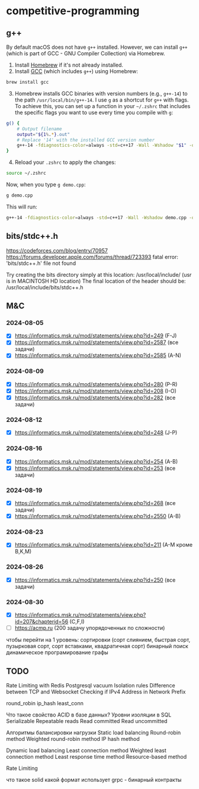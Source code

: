 # competitive-programming

## g++

By default macOS does not have `g++` installed. However, we can install `g++` (which is part of GCC - GNU Compiler Collection) via Homebrew.

1. Install [Homebrew](https://brew.sh) if it's not already installed.
2. Install [GCC](https://formulae.brew.sh/formula/gcc) (which includes `g++`) using Homebrew:
```bash
brew install gcc
```
3. Homebrew installs GCC binaries with version numbers (e.g., `g++-14`) to the path `/usr/local/bin/g++-14`. I use `g` as a shortcut for `g++` with flags. To achieve this, you can set up a function in your `~/.zshrc` that includes the specific flags you want to use every time you compile with `g`:
```bash
g() {
    # Output filename
    output="${1%.*}.out"
    # Replace '14' with the installed GCC version number
    g++-14 -fdiagnostics-color=always -std=c++17 -Wall -Wshadow "$1" -o "$output"
}
```
4. Reload your `.zshrc` to apply the changes:
```bash
source ~/.zshrc
```
Now, when you type `g demo.cpp`:
```bash
g demo.cpp
```
This will run:
```bash
g++-14 -fdiagnostics-color=always -std=c++17 -Wall -Wshadow demo.cpp -o demo.out
```

## bits/stdc++.h

https://codeforces.com/blog/entry/70957
https://forums.developer.apple.com/forums/thread/723393
fatal error: 'bits/stdc++.h' file not found

Try creating the bits directory simply at this location:
/usr/local/include/
(usr is in MACINTOSH HD location)
The final location of the header should be: /usr/local/include/bits/stdc++.h

## M&C

### 2024-08-05

- [x] https://informatics.msk.ru/mod/statements/view.php?id=249 (F-J)
- [x] https://informatics.msk.ru/mod/statements/view.php?id=2587 (все задачи)
- [x] https://informatics.msk.ru/mod/statements/view.php?id=2585 (A-N)

### 2024-08-09

- [x] https://informatics.msk.ru/mod/statements/view.php?id=280 (P-R)
- [x] https://informatics.msk.ru/mod/statements/view.php?id=208 (I-O)
- [x] https://informatics.msk.ru/mod/statements/view.php?id=282 (все задачи)

### 2024-08-12

- [x] https://informatics.msk.ru/mod/statements/view.php?id=248 (J-P)

### 2024-08-16

- [x] https://informatics.msk.ru/mod/statements/view.php?id=254 (A-B)
- [x] https://informatics.msk.ru/mod/statements/view.php?id=253 (все задачи)

### 2024-08-19

- [x] https://informatics.msk.ru/mod/statements/view.php?id=268 (все задачи)
- [x] https://informatics.msk.ru/mod/statements/view.php?id=2550 (A-B)

### 2024-08-23

- [x] https://informatics.msk.ru/mod/statements/view.php?id=211 (A-M кроме B,K,M)

### 2024-08-26

- [x] https://informatics.msk.ru/mod/statements/view.php?id=250 (все задачи)

### 2024-08-30

- [x] https://informatics.msk.ru/mod/statements/view.php?id=207&chapterid=56 (C,F,I)
- [ ] https://acmp.ru (200 задачу упорядоченных по сложности)

чтобы перейти на 1 уровень:
сортировки (сорт слиянием, быстрая сорт, пузырковая сорт, сорт вставками, квадратичная сорт)
бинарный поиск
динамическое програмирование
графы


## TODO

Rate Limiting with Redis
Postgresql vacuum 
Isolation rules
Difference between TCP and Websocket
Checking if IPv4 Address in Network Prefix

round_robin
ip_hash
least_conn

Что такое свойство ACID в базе данных?
Уровни изоляции в SQL
  Serializable
  Repeatable reads
  Read committed
  Read uncommitted


Алгоритмы балансировки нагрузки
  Static load balancing
    Round-robin method
    Weighted round-robin method
    IP hash method

  Dynamic load balancing 
    Least connection method
    Weighted least connection method
    Least response time method
    Resource-based method

Rate Limiting 


что такое solid
какой формат использует grpc - бинарный
контракты